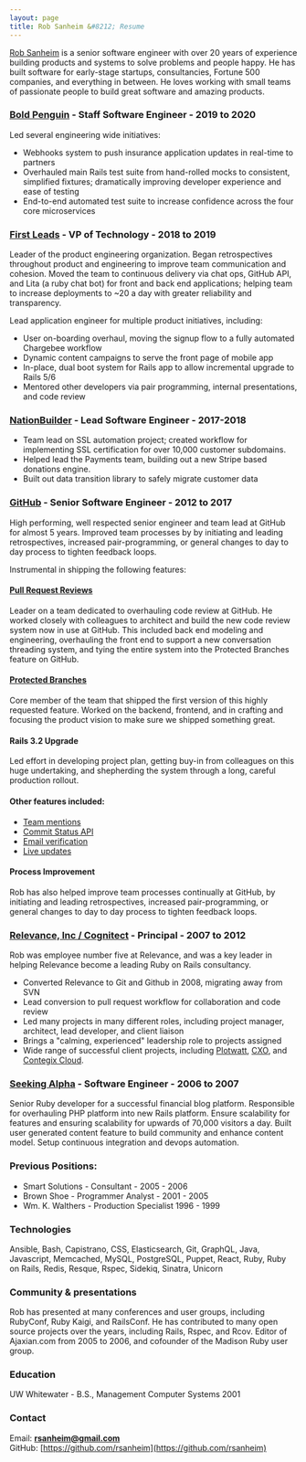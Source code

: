 ```yaml
---
layout: page
title: Rob Sanheim &#8212; Resume
---
```


[Rob Sanheim](mailto:rsanheim@gmail.com) is a senior software engineer with over 20 years of experience building products and systems to solve problems and people happy. He has built software for early-stage startups, consultancies, Fortune 500 companies, and everything in between. He loves working with small teams of passionate people to build great software and amazing products.

### [Bold Penguin](https://boldpenguin.com) - Staff Software Engineer - 2019 to 2020

Led several engineering wide initiatives:
* Webhooks system to push insurance application updates in real-time to partners
* Overhauled main Rails test suite from hand-rolled mocks to consistent, simplified fixtures; dramatically improving developer experience and ease of testing
* End-to-end automated test suite to increase confidence across the four core microservices

### [First Leads](https://www.first.io) - VP of Technology - 2018 to 2019

Leader of the product engineering organization. Began retrospectives throughout product and engineering to improve team communication and cohesion. Moved the team to continuous delivery via chat ops, GitHub API, and Lita (a ruby chat bot) for front and back end applications; helping team to increase deployments to ~20 a day with greater reliability and transparency.

Lead application engineer for multiple product initiatives, including:

* User on-boarding overhaul, moving the signup flow to a fully automated Chargebee workflow
* Dynamic content campaigns to serve the front page of mobile app
* In-place, dual boot system for Rails app to allow incremental upgrade to Rails 5/6
* Mentored other developers via pair programming, internal presentations, and code review

### [NationBuilder](https://nationbuilder.com) - Lead Software Engineer - 2017-2018

* Team lead on SSL automation project; created workflow for implementing SSL certification for over 10,000 customer subdomains.
* Helped lead the Payments team, building out a new Stripe based donations engine.
* Built out data transition library to safely migrate customer data

### [GitHub](https://github.com) - Senior Software Engineer - 2012 to 2017

High performing, well respected senior engineer and team lead at GitHub for almost 5 years. Improved team processes by by initiating and leading retrospectives, increased pair-programming, or general changes to day to day process to tighten feedback loops.

Instrumental in shipping the following features:

#### [Pull Request Reviews](https://github.com/blog/2256-a-whole-new-github-universe-announcing-new-tools-forums-and-features#code-better-with-reviews)

Leader on a team dedicated to overhauling code review at GitHub. He worked closely with colleagues to architect and build the new code review system now in use at GitHub. This included back end modeling and engineering, overhauling the front end to support a new conversation threading system, and tying the entire system into the Protected Branches feature on GitHub.

#### [Protected Branches](https://github.com/blog/2051-protected-branches-and-required-status-checks)

Core member of the team that shipped the first version of this highly requested feature. Worked on the backend, frontend, and in crafting and focusing the product vision to make sure we shipped something great.

#### Rails 3.2 Upgrade

Led effort in developing project plan, getting buy-in from colleagues on this
huge undertaking, and shepherding the system through a long, careful production rollout.

#### Other features included:

* [Team mentions](https://github.com/blog/1121-introducing-team-mentions)
* [Commit Status API](https://github.com/blog/1227-commit-status-api)
* [Email verification](https://github.com/blog/1215-email-verification)
* [Live updates](https://github.com/blog/1174-auto-updating-comments)

#### Process Improvement

Rob has also helped improve team processes continually at GitHub, by initiating and leading retrospectives, increased pair-programming, or general changes to day to day process to tighten feedback loops.

### [Relevance, Inc / Cognitect](http://cognitect.com/) - Principal - 2007 to 2012

Rob was employee number five at Relevance, and was a key leader in helping Relevance become a leading Ruby on Rails consultancy.

* Converted Relevance to Git and Github in 2008, migrating away from SVN
* Lead conversion to pull request workflow for collaboration and code review
* Led many projects in many different roles, including project manager, architect, lead developer, and client liaison
* Brings a "calming, experienced" leadership role to projects assigned
* Wide range of successful client projects, including [Plotwatt](https://plotwatt.com/), [CXO](http://vivisimo.com/solutions/cxo.html), and [Contegix Cloud](https://classic.contegix.com/session/new).

### [Seeking Alpha](http://seekingalpha.com/) - Software Engineer - 2006 to 2007

Senior Ruby developer for a successful financial blog platform. Responsible for overhauling PHP platform into new Rails
platform. Ensure scalability for features and ensuring scalability for upwards of 70,000 visitors a day. Built user generated content feature to build community and enhance content model. Setup continuous integration and devops automation.

### Previous Positions:

* Smart Solutions - Consultant - 2005 - 2006
* Brown Shoe - Programmer Analyst - 2001 - 2005
* Wm. K. Walthers - Production Specialist 1996 - 1999

### Technologies

Ansible, Bash, Capistrano, CSS, Elasticsearch, Git, GraphQL, Java, Javascript, Memcached, MySQL, PostgreSQL, Puppet, React, Ruby, Ruby on Rails, Redis, Resque, Rspec, Sidekiq, Sinatra, Unicorn

### Community & presentations

Rob has presented at many conferences and user groups, including RubyConf, Ruby Kaigi, and RailsConf. He has contributed to many open source projects over the years, including Rails, Rspec, and Rcov. Editor of Ajaxian.com from 2005 to 2006, and cofounder of the Madison Ruby user group.

### Education

UW Whitewater - B.S., Management Computer Systems 2001

### Contact

Email: <strong>[rsanheim@gmail.com](mailto:rsanheim@gmail.com)</strong><br />
GitHub: [https://github.com/rsanheim](https://github.com/rsanheim)<br />
